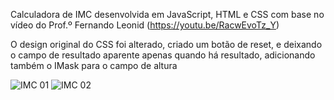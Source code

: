 Calculadora de IMC desenvolvida em JavaScript, HTML e CSS com base no vídeo do Prof.º Fernando Leonid (https://youtu.be/RacwEvoTz_Y)

O design original do CSS foi alterado, criado um botão de reset, e deixando o campo de resultado aparente apenas quando há resultado, adicionando também o IMask para o campo de altura

![IMC 01](https://user-images.githubusercontent.com/110427326/197282170-36b16a04-ffca-4db0-9676-9d56a4349337.png)
![IMC 02](https://user-images.githubusercontent.com/110427326/197282173-ed0fb00b-e937-482b-827c-ef64c4e51f97.png)

